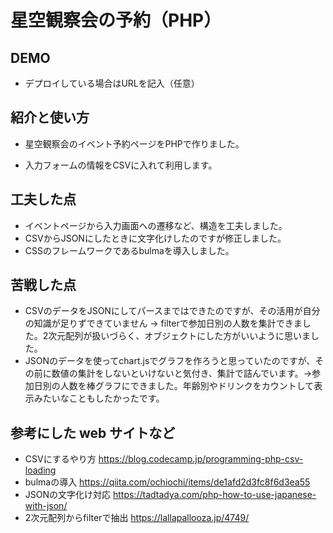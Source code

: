 # 星空観察会の予約（PHP）

## DEMO

  - デプロイしている場合はURLを記入（任意）

## 紹介と使い方

  - 星空観察会のイベント予約ページをPHPで作りました。

  - 入力フォームの情報をCSVに入れて利用します。

## 工夫した点

  - イベントページから入力画面への遷移など、構造を工夫しました。
  - CSVからJSONにしたときに文字化けしたのですが修正しました。
  - CSSのフレームワークであるbulmaを導入しました。

## 苦戦した点

  - CSVのデータをJSONにしてパースまではできたのですが、その活用が自分の知識が足りずできていません
  → filterで参加日別の人数を集計できました。2次元配列が扱いづらく、オブジェクトにした方がいいように思いました。
  - JSONのデータを使ってchart.jsでグラフを作ろうと思っていたのですが、その前に数値の集計をしないといけないと気付き、集計で詰んでいます。→参加日別の人数を棒グラフにできました。年齢別やドリンクをカウントして表示みたいなこともしたかったです。

## 参考にした web サイトなど

  - CSVにするやり方 https://blog.codecamp.jp/programming-php-csv-loading
  - bulmaの導入 https://qiita.com/ochiochi/items/de1afd2d3fc8f6d3ea55
  - JSONの文字化け対応 https://tadtadya.com/php-how-to-use-japanese-with-json/
  - 2次元配列からfilterで抽出 https://lallapallooza.jp/4749/